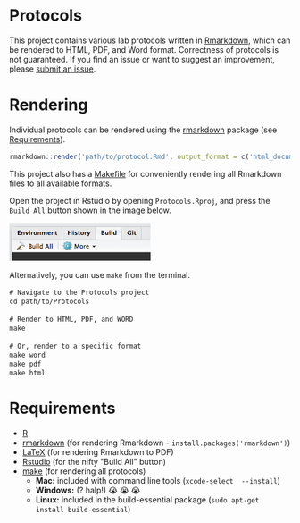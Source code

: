 # Protocols

This project contains various lab protocols written in [Rmarkdown](http://rmarkdown.rstudio.com), which can be rendered to HTML, PDF, and Word format. Correctness of protocols is not guaranteed. If you find an issue or want to suggest an improvement, please [submit an issue](https://github.com/EricEdwardBryant/Protocols/issues).

# Rendering

Individual protocols can be rendered using the [rmarkdown](http://rmarkdown.rstudio.com) package (see [Requirements](#Requirements)).

```r
rmarkdown::render('path/to/protocol.Rmd', output_format = c('html_document', 'pdf_document', 'word_document'))
```

This project also has a [Makefile](https://github.com/EricEdwardBryant/Protocols/blob/master/Makefile) for conveniently rendering all Rmarkdown files to all available formats.

Open the project in Rstudio by opening `Protocols.Rproj`, and press the `Build All` button shown in the image below.

![](figures/build-all-button.png)

Alternatively, you can use `make` from the terminal.

```shell
# Navigate to the Protocols project
cd path/to/Protocols

# Render to HTML, PDF, and WORD
make

# Or, render to a specific format
make word
make pdf
make html
```

# Requirements

- [R](https://cloud.r-project.org)
- [rmarkdown](http://rmarkdown.rstudio.com) (for rendering Rmarkdown - `install.packages('rmarkdown')`)
- [LaTeX](https://latex-project.org/ftp.html) (for rendering Rmarkdown to PDF)
- [Rstudio](https://www.rstudio.com/products/rstudio/download/) (for the nifty "Build All" button)
- [make](https://en.wikipedia.org/wiki/Make_(software)) (for rendering all protocols)
    - **Mac:** included with command line tools (`xcode-select  --install`)
    - **Windows:** (? halp!) :sob: :sob: :sob:
    - **Linux:** included in the build-essential package (`sudo apt-get install build-essential`)
